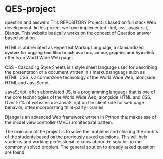 # QES-project
question and answers
This REPOSITORY Project is based on full stack Web development. In this project we have implemented html, css, javascript, Django. This website basically works on the concept of Question answer based solution.

HTML is abbreviated as Hypertext Markup Language, a standardized system for tagging text files to achieve font, colour, graphic, and hyperlink effects on World Wide Web pages.

CSS - Cascading Style Sheets is a style sheet language used for describing the presentation of a document written in a markup language such as HTML. CSS is a cornerstone technology of the World Wide Web, alongside HTML and JavaScript.

JavaScript, often abbreviated JS, is a programming language that is one of the core technologies of the World Wide Web, alongside HTML and CSS. Over 97% of websites use JavaScript on the client side for web page behavior, often incorporating third-party libraries.

Django is an advanced Web framework written in Python that makes use of the model view controller (MVC) architectural pattern.

The main aim of the project is to solve the problems and clearing the doubts of the students based on the previously asked questions. This will help students and working professional to know about the solution to the commonly solved problem. The general solution to already asked question are found.

